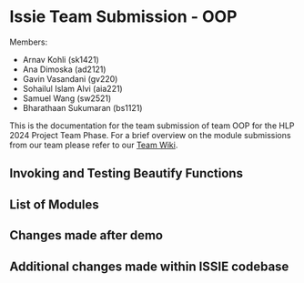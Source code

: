 # Issie Team Submission - OOP
Members:
* Arnav Kohli (sk1421)
* Ana Dimoska (ad2121)
* Gavin Vasandani (gv220)
* Sohailul Islam Alvi (aia221)
* Samuel Wang (sw2521)
* Bharathaan Sukumaran (bs1121)



This is the documentation for the team submission of team OOP for the HLP 2024 Project Team Phase. For a brief overview on the module submissions from our team please refer to our [ Team Wiki](https://github.com/samuelpswang/oop-hlp24/wiki "HLP24-OOP Wiki").

## Invoking and Testing Beautify Functions
## List of Modules
## Changes made after demo
## Additional changes made within ISSIE codebase

